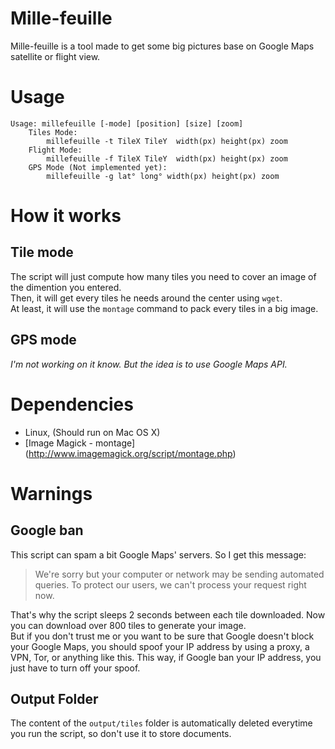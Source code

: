 Mille-feuille
=============

Mille-feuille is a tool made to get some big pictures base on Google Maps satellite or flight view.

# Usage
	Usage: millefeuille [-mode] [position] [size] [zoom]  
		Tiles Mode:  
			millefeuille -t TileX TileY  width(px) height(px) zoom  
		Flight Mode:
			millefeuille -f TileX TileY  width(px) height(px) zoom
		GPS Mode (Not implemented yet):  
			millefeuille -g lat° long° width(px) height(px) zoom  

# How it works
## Tile mode
The script will just compute how many tiles you need to cover an image of the dimention you entered.  
Then, it will get every tiles he needs around the center using `wget`.  
At least, it will use the `montage` command to pack every tiles in a big image.  

## GPS mode
_I'm not working on it know. But the idea is to use Google Maps API._

# Dependencies
* Linux, (Should run on Mac OS X)
* [Image Magick - montage] (http://www.imagemagick.org/script/montage.php)

# Warnings
## Google ban
This script can spam a bit Google Maps' servers. So I get this message:
> We're sorry but your computer or network may be sending automated queries. To protect our users, we can't process your request right now.

That's why the script sleeps 2 seconds between each tile downloaded. Now you can download over 800 tiles to generate your image.  
But if you don't trust me or you want to be sure that Google doesn't block your Google Maps, you should spoof your IP address by using a proxy, a VPN, Tor, or anything like this.
This way, if Google ban your IP address, you just have to turn off your spoof.

## Output Folder
The content of the `output/tiles` folder is automatically deleted everytime you run the script, so don't use it to store documents.

